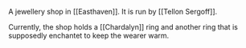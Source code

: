 A jewellery shop in [[Easthaven]]. It is run by [[Tellon Sergoff]].

Currently, the shop holds a [[Chardalyn]] ring and another ring that is supposedly enchantet to keep the wearer warm.
